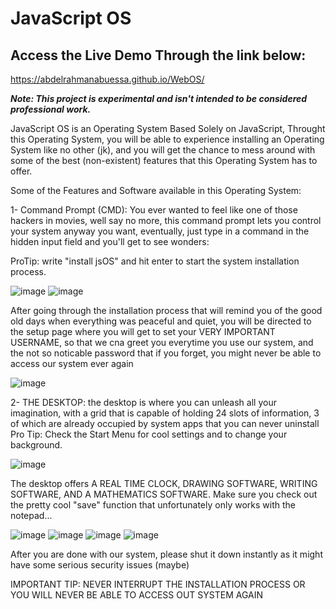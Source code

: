 # JavaScript OS
## Access the Live Demo Through the link below:
https://abdelrahmanabuessa.github.io/WebOS/

***Note: This project is experimental and isn't intended to be considered professional work.***

JavaScript OS is an Operating System Based Solely on JavaScript, Throught this Operating System, you will be able to experience installing an Operating System like no other (jk),
and you will get the chance to mess around with some of the best (non-existent) features that this Operating System has to offer.

Some of the Features and Software available in this Operating System:

1- Command Prompt (CMD): You ever wanted to feel like one of those hackers in movies, well say no more, this command prompt lets you control your system anyway you want, eventually, just 
type in a command in the hidden input field and you'll get to see wonders:

ProTip: write "install jsOS" and hit enter to start the system installation process.

![image](https://github.com/user-attachments/assets/5bf0cb69-6e6d-46a5-a5b1-22ed36b43c74)
![image](https://github.com/user-attachments/assets/54137e67-8f45-4a01-be90-d19d1c9d1cf2)

After going through the installation process that will remind you of the good old days when everything was peaceful and quiet, you will be directed to the setup page where you will get 
to set your VERY IMPORTANT USERNAME, so that we cna greet you everytime you use our system, and the not so noticable password that if you forget, you might never be able to access our system ever again

![image](https://github.com/user-attachments/assets/906e2117-be64-4cb3-bc96-348ffd31e45c)


2- THE DESKTOP:
the desktop is where you can unleash all your imagination, with a grid that is capable of holding 24 slots of information, 3 of which are already occupied by system apps that you can never uninstall
Pro Tip: Check the Start Menu for cool settings and to change your background.

![image](https://github.com/user-attachments/assets/29bfbbf2-3931-4f8c-ac7d-6fd231cbbad0)

The desktop offers A REAL TIME CLOCK, DRAWING SOFTWARE, WRITING SOFTWARE, AND A MATHEMATICS SOFTWARE.
Make sure you check out the pretty cool "save" function that unfortunately only works with the notepad...

![image](https://github.com/user-attachments/assets/60db7098-67a2-434e-99d5-5d1e428a1786)
![image](https://github.com/user-attachments/assets/992868d4-6f8b-451b-9f46-7b1106586d59)
![image](https://github.com/user-attachments/assets/069663d6-f7c3-4d9b-8ca4-3cd88c2c6db0)
![image](https://github.com/user-attachments/assets/29e64108-cb8b-4ca0-98ce-df2f2533d587)

After you are done with our system, please shut it down instantly as it might have some serious security issues (maybe)

IMPORTANT TIP: NEVER INTERRUPT THE INSTALLATION PROCESS OR YOU WILL NEVER BE ABLE TO ACCESS OUT SYSTEM AGAIN
